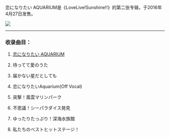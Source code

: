 ﻿﻿﻿﻿﻿恋になりたい AQUARIUM是《LoveLive!Sunshine!!》的第二张专辑，于2016年4月27日发售。![](https://img.moegirl.org/common/thumb/c/c1/Koi_ni_i_naritaii_Cover.jpg/375px-Koi_ni_i_naritaii_Cover.jpg)---### 收录曲目：1.	[恋になりたい AQUARIUM](../恋になりたいAQUARIUM)	2.	待ってて愛のうた3.	届かない星だとしても4.	恋になりたいAquarium(Off Vocal)	5.	突撃！風雲マリンパーク		6.	不思議！シーパラダイス発見		7.	ゆったりたっぷり！深海水族館8.	私たちのベストヒットステージ！